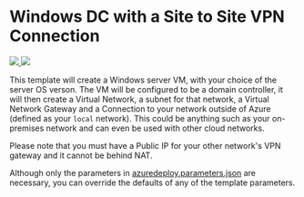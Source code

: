 # Windows DC with a Site to Site VPN Connection

<a href="https://portal.azure.com/#create/Microsoft.Template/uri/https%3A%2F%2Fraw.githubusercontent.com%2FSaltystew%2Fscripts%2Fwip%2FPowershell%2FAzure%2FTemplates%2Fvm-site-to-site-dc%2Fazuredeploy.json" target="_blank">
    <img src="http://azuredeploy.net/deploybutton.png"/>
</a>
<a href="http://armviz.io/#/?load=https%3A%2F%2Fraw.githubusercontent.com%2FSaltystew%2Fscripts%2Fwip%2FPowershell%2FAzure%2FTemplates%2Fvm-site-to-site-dc%2Fazuredeploy.json" target="_blank">
    <img src="http://armviz.io/visualizebutton.png"/>
</a>

This template will create a Windows server VM, with your choice of the server OS verson. The VM will be configured to be a domain controller, it will then create a Virtual Network, a subnet for that network, a Virtual Network Gateway and a Connection to your network outside of Azure (defined as your `local` network). This could be anything such as your on-premises network and can even be used with other cloud networks.

Please note that you must have a Public IP for your other network's VPN gateway and it cannot be behind NAT.

Although only the parameters in [azuredeploy.parameters.json](./azuredeploy.parameters.json) are necessary, you can override the defaults of any of the template parameters.